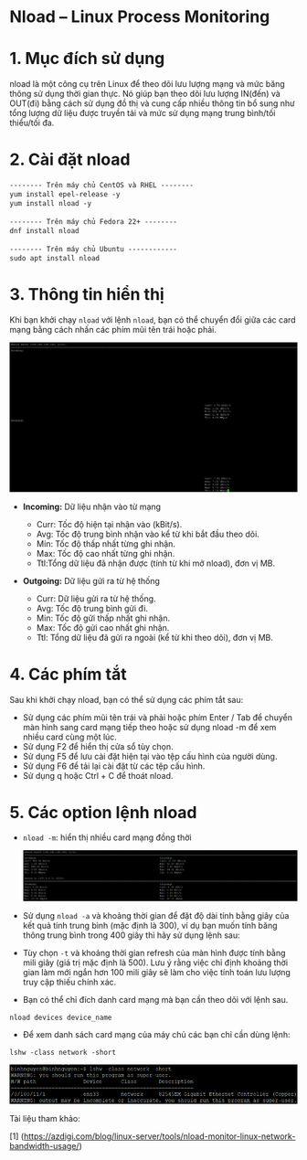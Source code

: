 # Nload – Linux Process Monitoring
# 1. Mục đích sử dụng
nload là một công cụ trên Linux để theo dõi lưu lượng mạng và mức băng thông sử dụng thời gian thực. Nó giúp bạn theo dõi lưu lượng IN(đến) và OUT(đi) bằng cách sử dụng đồ thị và cung cấp nhiều thông tin bổ sung như tổng lượng dữ liệu được truyền tải và mức sử dụng mạng trung bình/tối thiểu/tối đa.
 
# 2. Cài đặt nload
```
-------- Trên máy chủ CentOS và RHEL -------- 
yum install epel-release -y
yum install nload -y

-------- Trên máy chủ Fedora 22+ --------
dnf install nload

-------- Trên máy chủ Ubuntu ------------
sudo apt install nload	
```

# 3. Thông tin hiển thị
Khi bạn khởi chạy `nload` với lệnh `nload`, bạn có thể chuyển đổi giữa các card mạng bằng cách nhấn các phím mũi tên trái hoặc phải.

![](../imgs/23.png)

- **Incoming:** Dữ liệu nhận vào từ mạng
  - Curr: Tốc độ hiện tại nhận vào (kBit/s).
  - Avg: Tốc độ trung bình nhận vào kể từ khi bắt đầu theo dõi.
  - Min: Tốc độ thấp nhất từng ghi nhận.
  - Max: Tốc độ cao nhất từng ghi nhận.
  - Ttl:Tổng dữ liệu đã nhận được (tính từ khi mở nload), đơn vị MB.

- **Outgoing:** Dữ liệu gửi ra từ hệ thống
   - Curr: Dữ liệu gửi ra từ hệ thống.
   - Avg: Tốc độ trung bình gửi đi.
   - Min: Tốc độ gửi thấp nhất ghi nhận.
   - Max: Tốc độ gửi cao nhất ghi nhận.
   - Ttl: Tổng dữ liệu đã gửi ra ngoài (kể từ khi theo dõi), đơn vị MB.

# 4. Các phím tắt
Sau khi khởi chạy nload, bạn có thể sử dụng các phím tắt sau:

- Sử dụng các phím mũi tên trái và phải hoặc phím Enter / Tab để chuyển màn hình sang card mạng tiếp theo hoặc sử dụng nload -m để xem nhiều card cùng một lúc.
- Sử dụng F2 để hiển thị cửa sổ tùy chọn.
- Sử dụng F5 để lưu cài đặt hiện tại vào tệp cấu hình của người dùng.
- Sử dụng F6 để tải lại cài đặt từ các tệp cấu hình.
- Sử dụng q hoặc Ctrl + C để thoát nload.

# 5. Các option lệnh nload
- `nload -m`: hiển thị nhiều card mạng đồng thời

  ![](../imgs/24.png)

- Sử dụng `nload -a` và khoảng thời gian để đặt độ dài tính bằng giây của kết quả tính trung bình (mặc định là 300), ví dụ bạn muốn tính băng thông trung bình trong 400 giây thì hãy sử dụng lệnh sau:

- Tùy chọn `-t` và khoảng thời gian refresh của màn hình được tính bằng mili giây (giá trị mặc định là 500). Lưu ý rằng việc chỉ định khoảng thời gian làm mới ngắn hơn 100 mili giây sẽ làm cho việc tính toán lưu lượng truy cập thiếu chính xác.

- Bạn có thể chỉ đích danh card mạng mà bạn cần theo dõi với lệnh sau.
```
nload devices device_name
```

- Để xem danh sách card mạng của máy chủ các bạn chỉ cần dùng lệnh:
```
lshw -class network -short
```
![](../imgs/25.png)

Tài liệu tham khảo:

[1] (https://azdigi.com/blog/linux-server/tools/nload-monitor-linux-network-bandwidth-usage/)
